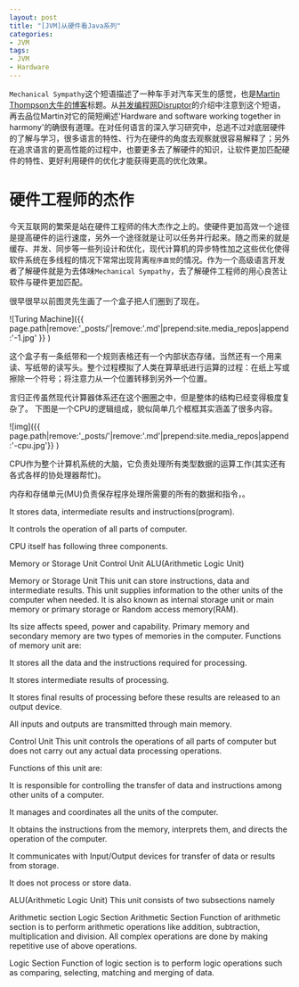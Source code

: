 ```yaml
---
layout: post
title: "[JVM]从硬件看Java系列"
categories:
- JVM
tags:
- JVM
- Hardware
---
```

`Mechanical Sympathy`这个短语描述了一种车手对汽车天生的感觉，也是[Martin Thompson大牛的博客](http://mechanical-sympathy.blogspot.sg/)标题。从[并发编程网Disruptor](http://ifeve.com/disruptor-cacheline-padding/)的介绍中注意到这个短语，再去品位Martin对它的简短阐述'Hardware and software working together in harmony'的确很有道理。在对任何语言的深入学习研究中，总逃不过对底层硬件的了解与学习，很多语言的特性、行为在硬件的角度去观察就很容易解释了；另外在追求语言的更高性能的过程中，也要更多去了解硬件的知识，让软件更加匹配硬件的特性、更好利用硬件的优化才能获得更高的优化效果。



硬件工程师的杰作
=================
今天互联网的繁荣是站在硬件工程师的伟大杰作之上的。使硬件更加高效一个途径是提高硬件的运行速度，另外一个途径就是让可以任务并行起来。随之而来的就是缓存、并发、同步等一些列设计和优化，现代计算机的异步特性加之这些优化使得软件系统在多线程的情况下常常出现背离`程序直觉`的情况。作为一个高级语言开发者了解硬件就是为去体味`Mechanical Sympathy`，去了解硬件工程师的用心良苦让软件与硬件更加匹配。

很早很早以前图灵先生画了一个盒子把人们圈到了现在。

![Turing Machine]({{ page.path|remove:'_posts/'|remove:'.md'|prepend:site.media_repos|append:'-1.jpg' }} )

这个盒子有一条纸带和一个规则表格还有一个内部状态存储，当然还有一个用来读、写纸带的读写头。整个过程模拟了人类在算草纸进行运算的过程：在纸上写或擦除一个符号；将注意力从一个位置转移到另外一个位置。

言归正传虽然现代计算器体系还在这个圈圈之中，但是整体的结构已经变得极度复杂了。
下图是一个CPU的逻辑组成，貌似简单几个框框其实涵盖了很多内容。

![img]({{ page.path|remove:'_posts/'|remove:'.md'|prepend:site.media_repos|append:'-cpu.jpg'}} )

CPU作为整个计算机系统的大脑，它负责处理所有类型数据的运算工作(其实还有各式各样的协处理器帮忙)。

内存和存储单元(MU)负责保存程序处理所需要的所有的数据和指令，。


It stores data, intermediate results and instructions(program).

It controls the operation of all parts of computer.

CPU itself has following three components.

Memory or Storage Unit
Control Unit
ALU(Arithmetic Logic Unit)

Memory or Storage Unit
This unit can store instructions, data and intermediate results. This unit supplies information to the other units of the computer when needed. It is also known as internal storage unit or main memory or primary storage or Random access memory(RAM).

Its size affects speed, power and capability. Primary memory and secondary memory are two types of memories in the computer. Functions of memory unit are:

It stores all the data and the instructions required for processing.

It stores intermediate results of processing.

It stores final results of processing before these results are released to an output device.

All inputs and outputs are transmitted through main memory.

Control Unit
This unit controls the operations of all parts of computer but does not carry out any actual data processing operations.

Functions of this unit are:

It is responsible for controlling the transfer of data and instructions among other units of a computer.

It manages and coordinates all the units of the computer.

It obtains the instructions from the memory, interprets them, and directs the operation of the computer.

It communicates with Input/Output devices for transfer of data or results from storage.

It does not process or store data.

ALU(Arithmetic Logic Unit)
This unit consists of two subsections namely

Arithmetic section
Logic Section
Arithmetic Section
Function of arithmetic section is to perform arithmetic operations like addition, subtraction, multiplication and division. All complex operations are done by making repetitive use of above operations.

Logic Section
Function of logic section is to perform logic operations such as comparing, selecting, matching and merging of data.












